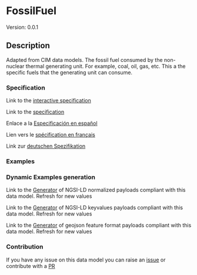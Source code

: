 # FossilFuel
Version: 0.0.1

## Description 

Adapted from CIM data models. The fossil fuel consumed by the non-nuclear thermal generating unit.   For example, coal, oil, gas, etc.   This a the specific fuels that the generating unit can consume.
### Specification

Link to the [interactive specification](https://swagger.lab.fiware.org/?url=https://smart-data-models.github.io/dataModel.EnergyCIM/FossilFuel/swagger.yaml)

Link to the [specification](https://github.com/smart-data-models/dataModel.EnergyCIM/blob/master/FossilFuel/doc/spec.md)

Enlace a la [Especificación en español](https://github.com/smart-data-models/dataModel.EnergyCIM/blob/master/FossilFuel/doc/spec_ES.md)

Lien vers le [spécification en français](https://github.com/smart-data-models/dataModel.EnergyCIM/blob/master/FossilFuel/doc/spec_FR.md)

Link zur [deutschen Spezifikation](https://github.com/smart-data-models/dataModel.EnergyCIM/blob/master/FossilFuel/doc/spec_DE.md)
### Examples
### Dynamic Examples generation

Link to the [Generator](https://smartdatamodels.org/extra/ngsi-ld_generator.php?schemaUrl=https://raw.githubusercontent.com/smart-data-models/dataModel.EnergyCIM/master/FossilFuel/schema.json&email=info@smartdatamodels.org) of NGSI-LD normalized payloads compliant with this data model. Refresh for new values

Link to the [Generator](https://smartdatamodels.org/extra/ngsi-ld_generator_keyvalues.php?schemaUrl=https://raw.githubusercontent.com/smart-data-models/dataModel.EnergyCIM/master/FossilFuel/schema.json&email=info@smartdatamodels.org) of NGSI-LD keyvalues payloads compliant with this data model. Refresh for new values

Link to the [Generator](https://smartdatamodels.org/extra/geojson_features_generator.php?schemaUrl=https://raw.githubusercontent.com/smart-data-models/dataModel.EnergyCIM/master/FossilFuel/schema.json&email=info@smartdatamodels.org) of geojson feature format payloads compliant with this data model. Refresh for new values
### Contribution

 If you have any issue on this data model you can raise an [issue](https://github.com/smart-data-models/dataModel.EnergyCIM/issues)  or contribute with a [PR](https://github.com/smart-data-models/dataModel.EnergyCIM/pulls)